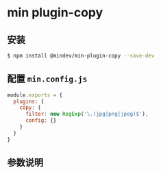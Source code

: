 # min plugin-copy

## 安装

``` bash
$ npm install @mindev/min-plugin-copy --save-dev
```

## 配置 `min.config.js`

``` js
module.exports = {
  plugins: {
    copy: {
      filter: new RegExp('\.(jpg|png|jpeg)$'),
      config: {}
    }
  }
}
```

## 参数说明
